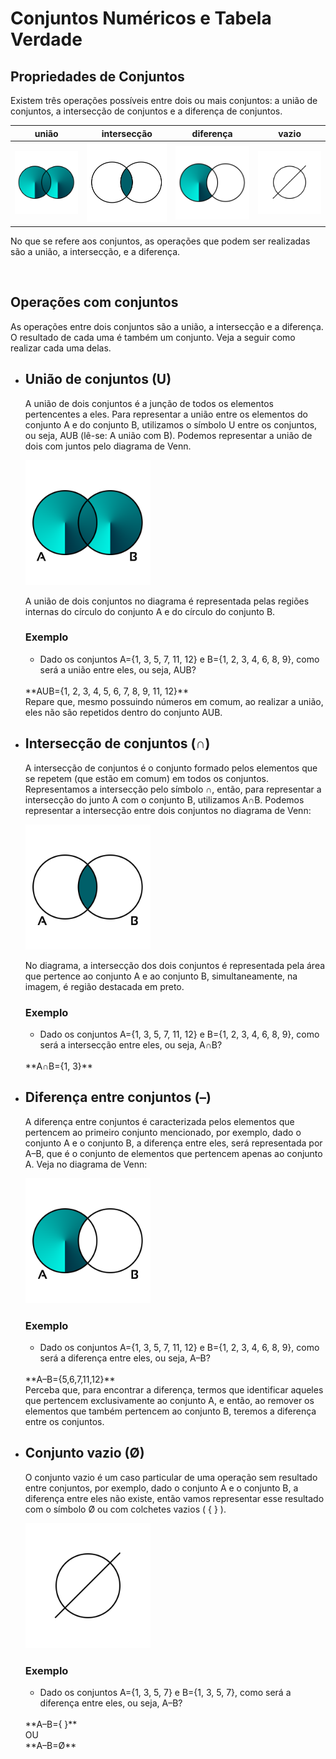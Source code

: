 # Conjuntos Numéricos e Tabela Verdade

## Propriedades de Conjuntos 

Existem três operações possíveis entre dois ou mais conjuntos: a união de conjuntos, a intersecção de conjuntos e a diferença de conjuntos. 

| união | intersecção | diferença | vazio |
| - | - | - | - |
| <img width='200' src='../../../img/math/conjuntos/uniao.png' alt='união' /> | <img width='200' src='../../../img/math/conjuntos/interseccao.png' alt='intersecção' /> | <img width='200' src='../../../img/math/conjuntos/diferenca.png' alt='diferença' /> | <img width='200' src='../../../img/math/conjuntos/vazio.png' alt='vazio' /> |

No que se refere aos conjuntos, as operações que podem ser realizadas são a união, a intersecção, e a diferença.

<br />

## Operações com conjuntos 

As operações entre dois conjuntos são a união, a intersecção e a diferença. O resultado de cada uma é também um conjunto. Veja a seguir como realizar cada uma delas. 

- ## União de conjuntos (U)
  
  A união de dois conjuntos é a junção de todos os elementos pertencentes a eles. Para representar a união entre os elementos do conjunto A e do conjunto B, utilizamos o símbolo U entre os conjuntos, ou seja, AUB (lê-se: A união com B). Podemos representar a união de dois com juntos pelo diagrama de Venn. 

  <img width='200' src='../../../img/math/conjuntos/uniaoAB.png' alt='união AB' />

  A união de dois conjuntos no diagrama é representada pelas regiões internas do círculo do conjunto A e do círculo do conjunto B. 

  ### Exemplo 
  - Dado os conjuntos A={1, 3, 5, 7, 11, 12} e B={1, 2, 3, 4, 6, 8, 9}, como será a união entre eles, ou seja, AUB?
  <br />
  **AUB={1, 2, 3, 4, 5, 6, 7, 8, 9, 11, 12}**
  <br />
  Repare que, mesmo possuindo números em comum, ao realizar a união, eles não são repetidos dentro do conjunto AUB. 

  <br />

- ## Intersecção de conjuntos (∩) 
  
  A intersecção de conjuntos é o conjunto formado pelos elementos que se repetem (que estão em comum) em todos os conjuntos. Representamos a intersecção pelo símbolo ∩, então, para representar a intersecção do junto A com o conjunto B, utilizamos A∩B. Podemos representar a intersecção entre dois conjuntos no diagrama de Venn:
  
  <img width='200' src='../../../img/math/conjuntos/interseccaoAB.png' alt='intersecção AB' />

  No diagrama, a intersecção dos dois conjuntos é representada pela área que pertence ao conjunto A e ao conjunto B, simultaneamente, na imagem, é região destacada em preto. 
  
  ### Exemplo 

  - Dado os conjuntos A={1, 3, 5, 7, 11, 12} e B={1, 2, 3, 4, 6, 8, 9}, como será a intersecção entre eles, ou seja, A∩B?
  <br />
  **A∩B={1, 3}**
  
  <br />

- ## Diferença entre conjuntos (–) 
  
  A diferença entre conjuntos é caracterizada pelos elementos que pertencem ao primeiro conjunto mencionado, por exemplo, dado o conjunto A e o conjunto B, a diferença entre eles, será representada por A–B, que é o conjunto de elementos que pertencem apenas ao conjunto A. Veja no diagrama de Venn: 
  
  <img width='200' src='../../../img/math/conjuntos/diferencaAB.png' alt='diferença AB' />

  ### Exemplo 

  - Dado os conjuntos A={1, 3, 5, 7, 11, 12} e B={1, 2, 3, 4, 6, 8, 9}, como será a diferença entre eles, ou seja, A–B? 
  <br />
  **A–B={5,6,7,11,12}**
  <br />
  Perceba que, para encontrar a diferença, termos que identificar aqueles que pertencem exclusivamente ao conjunto A, e então, ao remover os elementos que também pertencem ao conjunto B, teremos a diferença entre os conjuntos. 

  <br />

- ## Conjunto vazio (Ø)
  
  O conjunto vazio é um caso particular de uma operação sem resultado entre conjuntos, por exemplo, dado o conjunto A e o conjunto B, a diferença entre eles não existe, então vamos representar esse resultado com o símbolo Ø ou com colchetes vazios ( { } ). 
  
  <img width='200' src='../../../img/math/conjuntos/vazio.png' alt='vazio' />

  ### Exemplo 

  - Dado os conjuntos A={1, 3, 5, 7} e B={1, 3, 5, 7}, como será a diferença entre eles, ou seja, A–B? 
  <br />
  **A–B={ }**
  <br />
  OU
  <br/>
  **A–B=Ø**